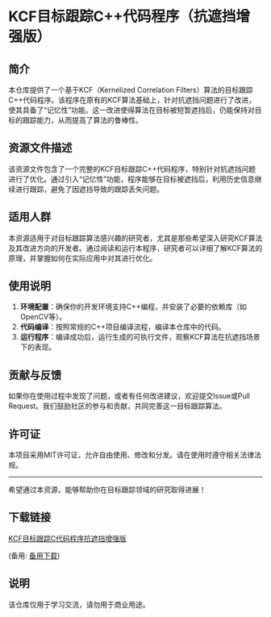 # KCF目标跟踪C++代码程序（抗遮挡增强版）

## 简介

本仓库提供了一个基于KCF（Kernelized Correlation Filters）算法的目标跟踪C++代码程序。该程序在原有的KCF算法基础上，针对抗遮挡问题进行了改进，使其具备了“记忆性”功能。这一改进使得算法在目标被短暂遮挡后，仍能保持对目标的跟踪能力，从而提高了算法的鲁棒性。

## 资源文件描述

该资源文件包含了一个完整的KCF目标跟踪C++代码程序，特别针对抗遮挡问题进行了优化。通过引入“记忆性”功能，程序能够在目标被遮挡后，利用历史信息继续进行跟踪，避免了因遮挡导致的跟踪丢失问题。

## 适用人群

本资源适用于对目标跟踪算法感兴趣的研究者，尤其是那些希望深入研究KCF算法及其改进方向的开发者。通过阅读和运行本程序，研究者可以详细了解KCF算法的原理，并掌握如何在实际应用中对其进行优化。

## 使用说明

1. **环境配置**：确保你的开发环境支持C++编程，并安装了必要的依赖库（如OpenCV等）。
2. **代码编译**：按照常规的C++项目编译流程，编译本仓库中的代码。
3. **运行程序**：编译成功后，运行生成的可执行文件，观察KCF算法在抗遮挡场景下的表现。

## 贡献与反馈

如果你在使用过程中发现了问题，或者有任何改进建议，欢迎提交Issue或Pull Request。我们鼓励社区的参与和贡献，共同完善这一目标跟踪算法。

## 许可证

本项目采用MIT许可证，允许自由使用、修改和分发。请在使用时遵守相关法律法规。

---

希望通过本资源，能够帮助你在目标跟踪领域的研究取得进展！

## 下载链接
[KCF目标跟踪C代码程序抗遮挡增强版](https://pan.quark.cn/s/a7df39b26622) 

(备用: [备用下载](https://pan.baidu.com/s/1It7g0MDfVovn_DuQJHKWVg?pwd=1234))

## 说明

该仓库仅用于学习交流，请勿用于商业用途。
